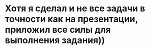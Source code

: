 # Хотя я сделал и не все задачи в точности как на презентации, приложил все силы для выполнения задания))
